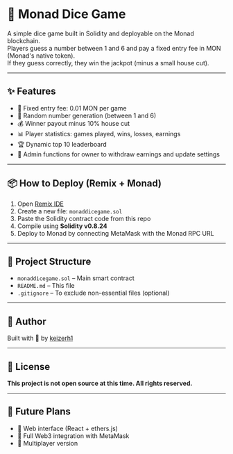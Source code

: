 # 🎲 Monad Dice Game

A simple dice game built in Solidity and deployable on the Monad blockchain.  
Players guess a number between 1 and 6 and pay a fixed entry fee in MON (Monad's native token).  
If they guess correctly, they win the jackpot (minus a small house cut).

---

## ✨ Features

- 🎰 Fixed entry fee: 0.01 MON per game  
- 🎲 Random number generation (between 1 and 6)  
- 💰 Winner payout minus 10% house cut  
- 📊 Player statistics: games played, wins, losses, earnings  
- 🏆 Dynamic top 10 leaderboard  
- 🔐 Admin functions for owner to withdraw earnings and update settings  

---

## 📦 How to Deploy (Remix + Monad)

1. Open [Remix IDE](https://remix.ethereum.org)
2. Create a new file: `monaddicegame.sol`
3. Paste the Solidity contract code from this repo
4. Compile using **Solidity v0.8.24**
5. Deploy to Monad by connecting MetaMask with the Monad RPC URL

---

## 🧱 Project Structure

- `monaddicegame.sol` – Main smart contract
- `README.md` – This file
- `.gitignore` – To exclude non-essential files (optional)

---

## 👤 Author

Built with 💜 by [keizerh1](https://github.com/keizerh1)

---

## 📄 License

**This project is not open source at this time. All rights reserved.**

---

## 🚧 Future Plans

- 🎨 Web interface (React + ethers.js)
- 🔗 Full Web3 integration with MetaMask
- 👥 Multiplayer version
